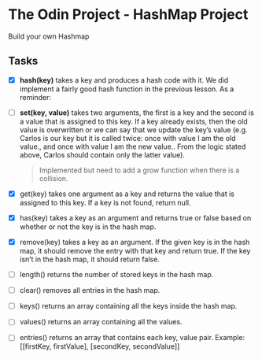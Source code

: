 # The Odin Project - HashMap Project
Build your own Hashmap

## Tasks

- [X] **hash(key)** takes a key and produces a hash code with it. We did implement a fairly good hash function in the previous lesson. As a reminder:

- [ ] **set(key, value)** takes two arguments, the first is a key and the second is a value that is assigned to this key. If a key already exists, then the old value is overwritten or we can say that we update the key’s value (e.g. Carlos is our key but it is called twice: once with value I am the old value., and once with value I am the new value.. From the logic stated above, Carlos should contain only the latter value).
  
  > Implemented but need to add a grow function when there is a collision.

- [X] get(key) takes one argument as a key and returns the value that is assigned to this key. If a key is not found, return null.
- [x] has(key) takes a key as an argument and returns true or false based on whether or not the key is in the hash map.
- [x] remove(key) takes a key as an argument. If the given key is in the hash map, it should remove the entry with that key and return true. If the key isn’t in the hash map, it should return false.
- [ ] length() returns the number of stored keys in the hash map.
- [ ] clear() removes all entries in the hash map.
- [ ] keys() returns an array containing all the keys inside the hash map.
- [ ] values() returns an array containing all the values.
- [ ] entries() returns an array that contains each key, value pair. Example: [[firstKey, firstValue], [secondKey, secondValue]]

